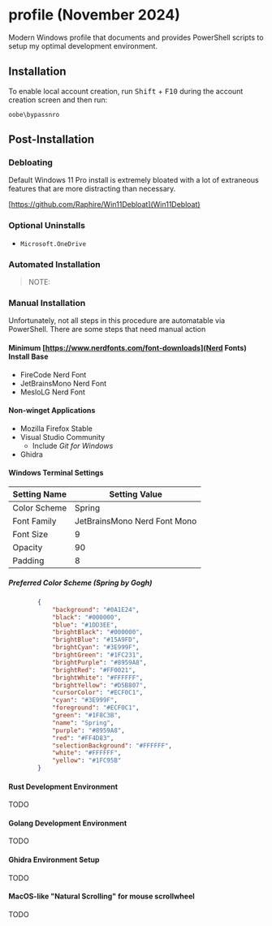 # profile (November 2024)
Modern Windows profile that documents and provides PowerShell scripts to setup my optimal development environment.

## Installation 
To enable local account creation, run <kbd>Shift</kbd> + <kbd>F10</kbd> during the account creation screen and then run:
```pwsh
oobe\bypassnro
```

## Post-Installation
### Debloating
Default Windows 11 Pro install is extremely bloated with a lot of extraneous features that are more distracting than necessary.

[https://github.com/Raphire/Win11Debloat](Win11Debloat)

### Optional Uninstalls
* `Microsoft.OneDrive`

### Automated Installation
> NOTE: 

### Manual Installation
Unfortunately, not all steps in this procedure are automatable via PowerShell. There are some steps that need manual action

#### Minimum [https://www.nerdfonts.com/font-downloads](Nerd Fonts) Install Base
* FireCode Nerd Font
* JetBrainsMono Nerd Font
* MesloLG Nerd Font

#### Non-winget Applications
* Mozilla Firefox Stable
* Visual Studio Community
  * Include _Git for Windows_
* Ghidra

#### Windows Terminal Settings
| Setting Name | Setting Value                |
| ------------ | ---------------------------- |
| Color Scheme | Spring                       |
| Font Family  | JetBrainsMono Nerd Font Mono |
| Font Size    | 9                            |
| Opacity      | 90                           |
| Padding      | 8                            |

##### Preferred Color Scheme (Spring by Gogh)
```json
        {
            "background": "#0A1E24",
            "black": "#000000",
            "blue": "#1DD3EE",
            "brightBlack": "#000000",
            "brightBlue": "#15A9FD",
            "brightCyan": "#3E999F",
            "brightGreen": "#1FC231",
            "brightPurple": "#8959A8",
            "brightRed": "#FF0021",
            "brightWhite": "#FFFFFF",
            "brightYellow": "#D5B807",
            "cursorColor": "#ECF0C1",
            "cyan": "#3E999F",
            "foreground": "#ECF0C1",
            "green": "#1F8C3B",
            "name": "Spring",
            "purple": "#8959A8",
            "red": "#FF4D83",
            "selectionBackground": "#FFFFFF",
            "white": "#FFFFFF",
            "yellow": "#1FC95B"
        }
```

#### Rust Development Environment
TODO

#### Golang Development Environment
TODO

#### Ghidra Environment Setup
TODO

#### MacOS-like "Natural Scrolling" for mouse scrollwheel
TODO
